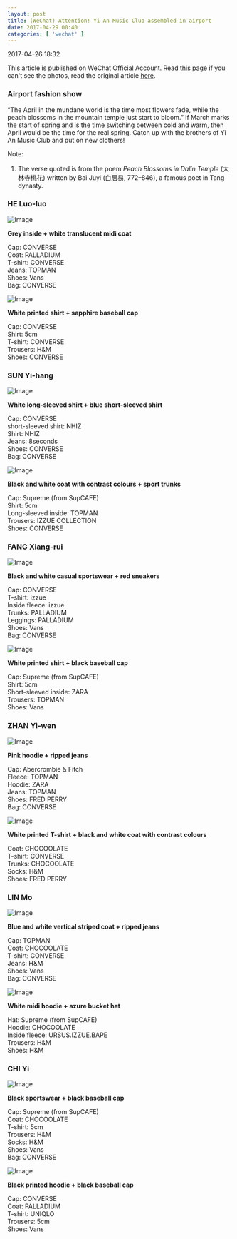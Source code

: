 ```yaml
---
layout: post
title: (WeChat) Attention! Yi An Music Club assembled in airport
date: 2017-04-29 00:40
categories: [ 'wechat' ]
---
```


<div class="weibo-info">2017-04-26 18:32</div>

This article is published on WeChat Official Account. Read [this page](https://github.com/Quadrifolium/originalplan/blob/gh-pages/_posts/WeChat/2017-04-29-WeChat-Original-Plan.md) if you can't see the photos, read the original article [here](https://mp.weixin.qq.com/s/uT8CpvM-_Z9LbHaAZ9oRiw).

<!-- more -->

### Airport fashion show

“The April in the mundane world is the time most flowers fade, while the peach blossoms in the mountain temple just start to bloom.” If March marks the start of spring and is the time switching between cold and warm, then April would be the time for the real spring. Catch up with the brothers of Yi An Music Club and put on new clothers!

Note:
1. The verse quoted is from the poem *Peach Blossoms in Dalin Temple* (大林寺桃花) written by Bai Juyi (白居易, 772–846), a famous poet in Tang dynasty.

### HE Luo-luo

![Image](http://mmbiz.qpic.cn/mmbiz_png/XOMVurd7hjTosB8dFI5ELdibOO99xHX9S5VOndFzt2GvfnK4EmB4f8Pxc9wo9jtwLcFygDJqeh883BPb61VDia9Q/0)

**Grey inside + white translucent midi coat**

Cap: CONVERSE  
Coat: PALLADIUM  
T-shirt: CONVERSE  
Jeans: TOPMAN  
Shoes: Vans  
Bag: CONVERSE

![Image](http://mmbiz.qpic.cn/mmbiz_png/XOMVurd7hjSgEhqP2H425lYjImKiaKicBH2AMkj9HZjLjlVApz0jEZu2lZersBoNFgwvGC2h3pHHEXLVnyCGlZCg/0)

**White printed shirt + sapphire baseball cap**

Cap: CONVERSE  
Shirt: 5cm  
T-shirt: CONVERSE  
Trousers: H&M  
Shoes: CONVERSE

### SUN Yi-hang

![Image](http://mmbiz.qpic.cn/mmbiz_png/XOMVurd7hjTosB8dFI5ELdibOO99xHX9SIXAcrloO6biaibEmBU3t0fueZpTRvbozibNKGD5oM0IauAXu0ZRYoBtPQ/0)

**White long-sleeved shirt + blue short-sleeved shirt**

Cap: CONVERSE  
short-sleeved shirt: NHIZ  
Shirt: NHIZ  
Jeans: 8seconds  
Shoes: CONVERSE  
Bag: CONVERSE

![Image](http://mmbiz.qpic.cn/mmbiz_png/XOMVurd7hjSgEhqP2H425lYjImKiaKicBHrTBHmF1bKUX9uf48p8MTHF8Bmpn4lSUJyeiaYSp5pk1QbtPshliczWDQ/0)

**Black and white coat with contrast colours + sport trunks**

Cap: Supreme (from SupCAFE)  
Shirt: 5cm  
Long-sleeved inside: TOPMAN  
Trousers: IZZUE COLLECTION  
Shoes: CONVERSE

### FANG Xiang-rui

![Image](http://mmbiz.qpic.cn/mmbiz_png/XOMVurd7hjTosB8dFI5ELdibOO99xHX9SaELUUuS7JsYaP7LaPmG7Fvn1qAzTAsxEuDJEwqiaD5icbOQL1crfnkibw/0)

**Black and white casual sportswear + red sneakers**

Cap: CONVERSE  
T-shirt: izzue  
Inside fleece: izzue  
Trunks: PALLADIUM  
Leggings: PALLADIUM  
Shoes: Vans  
Bag: CONVERSE

![Image](http://mmbiz.qpic.cn/mmbiz_png/XOMVurd7hjSgEhqP2H425lYjImKiaKicBHsyEyxwarwappyziaOGTOCXnOEgmGTwMgicPObQJgqETcq07BqI6SC2TQ/0)

**White printed shirt + black baseball cap**

Cap: Supreme (from SupCAFE)  
Shirt: 5cm  
Short-sleeved inside: ZARA  
Trousers: TOPMAN  
Shoes: Vans

### ZHAN Yi-wen

![Image](http://mmbiz.qpic.cn/mmbiz_png/XOMVurd7hjTosB8dFI5ELdibOO99xHX9SNTzabIISITPPibU7LhqoibdkCgVrFK4Rhz3OGwB53KLdKmPlTudic8LtA/0)

**Pink hoodie + ripped jeans**

Cap: Abercrombie & Fitch  
Fleece: TOPMAN  
Hoodie: ZARA  
Jeans: TOPMAN  
Shoes: FRED PERRY  
Bag: CONVERSE

![Image](http://mmbiz.qpic.cn/mmbiz_png/XOMVurd7hjSgEhqP2H425lYjImKiaKicBHosxyicLy9GAeuYNcI0t0QuXUjmtgCZibD9libolmBTkNFTG4fvFEicjoYw/0)

**White printed T-shirt + black and white coat with contrast colours**

Coat: CHOCOOLATE  
T-shirt: CONVERSE  
Trunks: CHOCOOLATE  
Socks: H&M  
Shoes: FRED PERRY

### LIN Mo

![Image](http://mmbiz.qpic.cn/mmbiz_png/XOMVurd7hjTosB8dFI5ELdibOO99xHX9SLElzTiaT0rKYoQ0V72FjKic9qciaNEOoEzORq8nv6oFtHLicCUiakK4b9aw/0)

**Blue and white vertical striped coat + ripped jeans**

Cap: TOPMAN  
Coat: CHOCOOLATE  
T-shirt: CONVERSE  
Jeans: H&M  
Shoes: Vans  
Bag: CONVERSE

![Image](http://mmbiz.qpic.cn/mmbiz_png/XOMVurd7hjSgEhqP2H425lYjImKiaKicBHn1qaK8nCmkxGxINbuDfiaiaNypxe8vqftPVXwRrDDo3LSzFSSJ4acCkA/0)

**White midi hoodie + azure bucket hat**

Hat: Supreme (from SupCAFE)  
Hoodie: CHOCOOLATE  
Inside fleece: URSUS.IZZUE.BAPE  
Trousers: H&M  
Shoes: H&M

### CHI Yi

![Image](http://mmbiz.qpic.cn/mmbiz_png/XOMVurd7hjTosB8dFI5ELdibOO99xHX9SmwtVCxFSUdibEKutqM6R51gssRJNbMzph3e2P6lV8GQTUaUWtl65Fgg/0)

**Black sportswear + black baseball cap**

Cap: Supreme (from SupCAFE)  
Coat: CHOCOOLATE  
T-shirt: 5cm  
Trousers: H&M  
Socks: H&M  
Shoes: Vans  
Bag: CONVERSE

![Image](http://mmbiz.qpic.cn/mmbiz_png/XOMVurd7hjSgEhqP2H425lYjImKiaKicBHl8HzGvY0Lp2pYDrPtoErLPkyR4veh2DfNt185TxicEKvd87tvLh8umw/0)

**Black printed hoodie + black baseball cap**

Cap: CONVERSE  
Coat: PALLADIUM  
T-shirt: UNIQLO  
Trousers: 5cm  
Shoes: Vans
